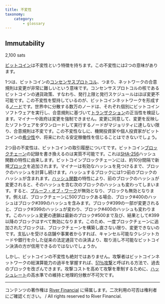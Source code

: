 ```yaml
---
title: 不変性
taxonomy:
    category:
        - glossary
---
```


## Immutability
2,100 sats

[ビットコイン](http://lostinbitcoin.jp.testrs.jp/staging/glossary/bitcoin/)は不変性という特徴を持ちます。この不変性には2つの意味があります。

1つは、ビットコインの[コンセンサス](http://lostinbitcoin.jp.testrs.jp/staging/glossary/consensus/)[プロトコル](http://lostinbitcoin.jp.testrs.jp/staging/glossary/protocol/)、つまり、ネットワークの合意規則は変更が非常に難しいという意味です。コンセンサスプロトコルの核であるビットコインの通貨政策、すなわち、発行上限と発行スケジュールはほぼ変更不可能です。この不変性を堅持しているのが、ビットコインネットワークを形成する[ノード](http://lostinbitcoin.jp.testrs.jp/staging/glossary/node/)です。世界中に分散する数万のノードは、それぞれ個別にビットコインソフトウェアを実行し、合意規則に基づいて[トランザクション](http://lostinbitcoin.jp.testrs.jp/staging/glossary/transaction/)の正当性を検証します。マイナーや政府は変更を強制できません。変更に同意して、変更を反映したソフトウェアをダウンロードして実行するノードがマジョリティに達しない限り、合意規則は不変です。この不変性なしに、機関投資家や個人投資家がビットコインの[希少性](http://lostinbitcoin.jp.testrs.jp/staging/glossary/scarcity/)や、将来にわたる安定稼働性を信じることはできないでしょう。

2つ目の不変性は、ビットコインの取引履歴についてです。ビットコイン[ブロックチェーン](http://lostinbitcoin.jp.testrs.jp/staging/glossary/blockchain/)の記録を書き換えるのは実質不可能です。これは[SHA-256](http://lostinbitcoin.jp.testrs.jp/staging/glossary/sha_256/)ハッシュ関数の特性に由来します。ビットコインブロックチェーンには、約10分間隔で新規[ブロック](http://lostinbitcoin.jp.testrs.jp/staging/glossary/block/)を追加されます。マイナーは有効なハッシュを見つけるまで、ブロックのハッシュを計算し続けます。ハッシュするブロックには1つ前のブロックのハッシュが含まれます。[ハッシュ関数](http://lostinbitcoin.jp.testrs.jp/staging/glossary/hash_function/)の特性により、前のブロックのハッシュが変更されると、そのハッシュを含む次のブロックのハッシュも変わってしまいます。すると、[プルーフ・オブ・ワーク](http://lostinbitcoin.jp.testrs.jp/staging/glossary/pow/)が無効となり、ブロックも無効となります。例えば、ブロックチェーンに500ブロックある場合、ブロック#400のハッシュはブロック#399のハッシュを含みます。ブロック#399の一部が変更されると、ブロック#399のハッシュが変わり、ブロック#400のハッシュも変わります。このハッシュ変更の連鎖は最新のブロック#500まで及び、結果として#399以降のブロックはすべて無効になります。このため、一度ブロックチェーンに追加されたブロックは、ブロックチェーンを構築し直さない限り、変更できないのです。支払いを受ける店舗や事業者からすれば、キャンセル可能なクレジットカードや銀行を介した従来の法定通貨での決済より、取り消し不可能なビットコイン決済の方が信用できるのではないでしょうか。

しかし、ビットコインの不変性も絶対ではありません。攻撃者はビットコインネットワークの総演算能力の過半を掌握すれば、[51％攻撃](http://lostinbitcoin.jp.testrs.jp/staging/glossary/51_attack/)と呼ばれる方法で、過去のブロックを改ざんできます。攻撃コストを高めて攻撃を牽制するために、[ハッシュレート](http://lostinbitcoin.jp.testrs.jp/staging/glossary/hash_rate/)の高水準での維持と地理的分散が不可欠です。

---
コンテンツの著作権は [River Financial](https://river.com/) に帰属します。二次利用の可否は権利者にご確認ください。 / All rights reserved to River Financial.
